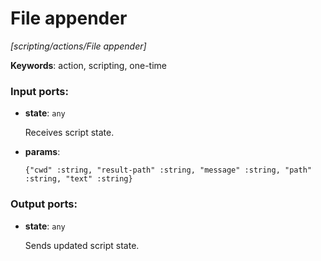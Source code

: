 # File appender

_[scripting/actions/File appender]_

__Keywords__: action, scripting, one-time

### Input ports:

* __state__: ` any `

    Receives script state.


* __params__: 
    ```
    {"cwd" :string, "result-path" :string, "message" :string, "path" :string, "text" :string}
    ```

### Output ports:

* __state__: ` any `

    Sends updated script state.

